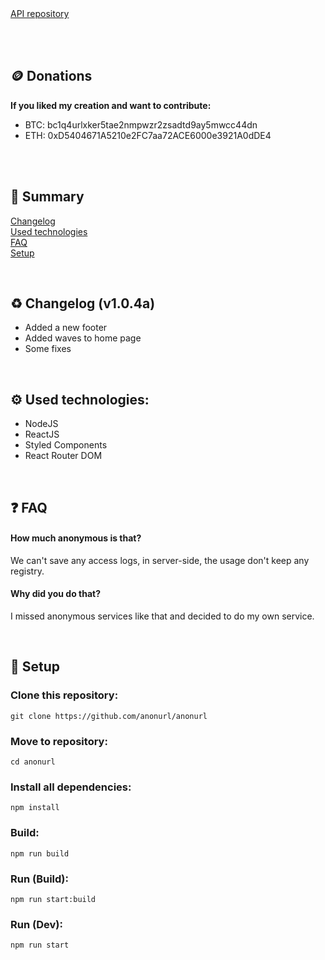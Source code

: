 <br><br>
[API repository](https://github.com/anonurl/anonurl-api)<br>

<br><br>
## 🪙 Donations
**If you liked my creation and want to contribute:**
- BTC: bc1q4urlxker5tae2nmpwzr2zsadtd9ay5mwcc44dn
- ETH: 0xD5404671A5210e2FC7aa72ACE6000e3921A0dDE4

<br></br>
## 📖 Summary
[Changelog](#changelog)<br>
[Used technologies](#usedtech)<br>
[FAQ](#faq)<br>
[Setup](#setup)<br>

<br><a name="changelog"></a>
## ♻️ Changelog (v1.0.4a)
- Added a new footer
- Added waves to home page
- Some fixes

<br><a name="usedtech"></a>
## ⚙️ Used technologies:
- NodeJS
- ReactJS
- Styled Components
- React Router DOM

<br><a name="faq"></a>
## ❓ FAQ
#### How much anonymous is that?
We can't save any access logs, in server-side, the usage don't keep any registry.

#### Why did you do that?
I missed anonymous services like that and decided to do my own service.

<br><a name="setup"></a>
## 🔧 Setup
### Clone this repository:
`git clone https://github.com/anonurl/anonurl`

### Move to repository:
`cd anonurl`

### Install all dependencies:
`npm install`

### Build:
`npm run build`

### Run (Build):
`npm run start:build`

### Run (Dev):
`npm run start`

